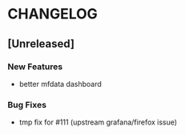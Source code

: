 # CHANGELOG


## [Unreleased]

### New Features
- better mfdata dashboard


### Bug Fixes
- tmp fix for #111 (upstream grafana/firefox issue)





